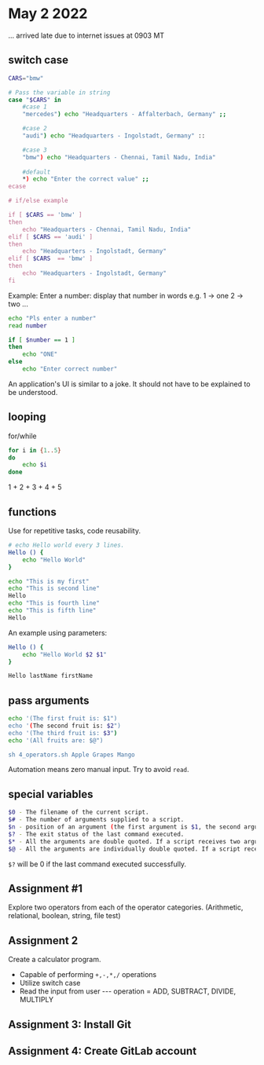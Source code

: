 # May 2 2022
... arrived late due to internet issues at 0903 MT
## switch case
```bash
CARS="bmw"

# Pass the variable in string
case "$CARS" in
    #case 1
    "mercedes") echo "Headquarters - Affalterbach, Germany" ;;

    #case 2 
    "audi") echo "Headquarters - Ingolstadt, Germany" ::

    #case 3
    "bmw") echo "Headquarters - Chennai, Tamil Nadu, India"
    
    #default
    *) echo "Enter the correct value" ;;
ecase

# if/else example

if [ $CARS == 'bmw' ]
then
    echo "Headquarters - Chennai, Tamil Nadu, India"
elif [ $CARS == 'audi' ]
then
    echo "Headquarters - Ingolstadt, Germany"
elif [ $CARS  == 'bmw' ]
then
    echo "Headquarters - Ingolstadt, Germany"
fi
```
Example:
Enter a number: display that number in words
e.g.
1 -> one
2 -> two
...
```bash
echo "Pls enter a number"
read number

if [ $number == 1 ]
then
    echo "ONE"
else
    echo "Enter correct number"
```
An application's UI is similar to a joke. It should not have to be explained to be understood.

## looping
for/while
```bash
for i in {1..5}
do
    echo $i
done
```

1 + 2 + 3 + 4 + 5
## functions
Use for repetitive tasks, code reusability.
```bash
# echo Hello world every 3 lines.
Hello () {
    echo "Hello World"
}

echo "This is my first"
echo "This is second line"
Hello
echo "This is fourth line"
echo "This is fifth line"
Hello
```
An example using parameters:
```bash
Hello () {
    echo "Hello World $2 $1"
}

Hello lastName firstName
```
## pass arguments
```bash
echo '(The first fruit is: $1")
echo '(The second fruit is: $2")
echo '(The third fruit is: $3")
echo '(All fruits are: $@")

sh 4_operators.sh Apple Grapes Mango
```
Automation means zero manual input. Try to avoid `read`.
## special variables
```bash
$0 - The filename of the current script.
$# - The number of arguments supplied to a script.
$n - position of an argument (the first argument is $1, the second argument is $2)
$? - The exit status of the last command executed.
$* - All the arguments are double quoted. If a script receives two arguments, $* is equivalent to $1 $2.
$@ - All the arguments are individually double quoted. If a script receives two arguments, $@ is equivalent to $1 $2.
```
`$?`  will be 0 if the last command executed successfully.
## Assignment #1
Explore two operators from each of the operator categories. (Arithmetic, relational, boolean, string, file test)
## Assignment 2
Create a calculator program.
* Capable of performing `+,-,*,/` operations
* Utilize switch case
* Read the input from user --- operation = ADD, SUBTRACT, DIVIDE, MULTIPLY
## Assignment 3: Install Git
## Assignment 4: Create GitLab account

